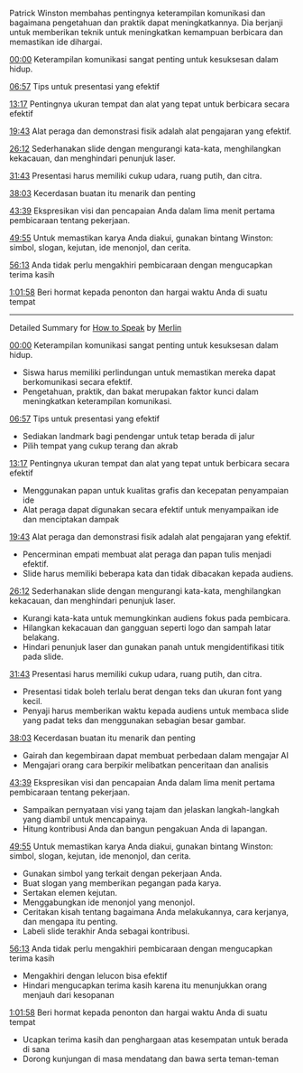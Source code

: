 Patrick Winston membahas pentingnya keterampilan komunikasi dan bagaimana pengetahuan dan praktik dapat meningkatkannya. Dia berjanji untuk memberikan teknik untuk meningkatkan kemampuan berbicara dan memastikan ide dihargai.

[00:00](https://www.youtube.com/watch?v=Unzc731iCUY&t=0) Keterampilan komunikasi sangat penting untuk kesuksesan dalam hidup.

[06:57](https://www.youtube.com/watch?v=Unzc731iCUY&t=417) Tips untuk presentasi yang efektif

[13:17](https://www.youtube.com/watch?v=Unzc731iCUY&t=797) Pentingnya ukuran tempat dan alat yang tepat untuk berbicara secara efektif

[19:43](https://www.youtube.com/watch?v=Unzc731iCUY&t=1183) Alat peraga dan demonstrasi fisik adalah alat pengajaran yang efektif.

[26:12](https://www.youtube.com/watch?v=Unzc731iCUY&t=1572) Sederhanakan slide dengan mengurangi kata-kata, menghilangkan kekacauan, dan menghindari penunjuk laser.

[31:43](https://www.youtube.com/watch?v=Unzc731iCUY&t=1903) Presentasi harus memiliki cukup udara, ruang putih, dan citra.

[38:03](https://www.youtube.com/watch?v=Unzc731iCUY&t=2283) Kecerdasan buatan itu menarik dan penting

[43:39](https://www.youtube.com/watch?v=Unzc731iCUY&t=2619) Ekspresikan visi dan pencapaian Anda dalam lima menit pertama pembicaraan tentang pekerjaan.

[49:55](https://www.youtube.com/watch?v=Unzc731iCUY&t=2995) Untuk memastikan karya Anda diakui, gunakan bintang Winston: simbol, slogan, kejutan, ide menonjol, dan cerita.

[56:13](https://www.youtube.com/watch?v=Unzc731iCUY&t=3373) Anda tidak perlu mengakhiri pembicaraan dengan mengucapkan terima kasih

[1:01:58](https://www.youtube.com/watch?v=Unzc731iCUY&t=3718) Beri hormat kepada penonton dan hargai waktu Anda di suatu tempat

---------------------------------

Detailed Summary for [How to Speak](https://www.youtube.com/watch?v=Unzc731iCUY) by [Merlin](https://merlin.foyer.work/)

[00:00](https://www.youtube.com/watch?v=Unzc731iCUY&t=0) Keterampilan komunikasi sangat penting untuk kesuksesan dalam hidup.
- Siswa harus memiliki perlindungan untuk memastikan mereka dapat berkomunikasi secara efektif.
- Pengetahuan, praktik, dan bakat merupakan faktor kunci dalam meningkatkan keterampilan komunikasi.

[06:57](https://www.youtube.com/watch?v=Unzc731iCUY&t=417) Tips untuk presentasi yang efektif
- Sediakan landmark bagi pendengar untuk tetap berada di jalur
- Pilih tempat yang cukup terang dan akrab

[13:17](https://www.youtube.com/watch?v=Unzc731iCUY&t=797) Pentingnya ukuran tempat dan alat yang tepat untuk berbicara secara efektif
- Menggunakan papan untuk kualitas grafis dan kecepatan penyampaian ide
- Alat peraga dapat digunakan secara efektif untuk menyampaikan ide dan menciptakan dampak

[19:43](https://www.youtube.com/watch?v=Unzc731iCUY&t=1183) Alat peraga dan demonstrasi fisik adalah alat pengajaran yang efektif.
- Pencerminan empati membuat alat peraga dan papan tulis menjadi efektif.
- Slide harus memiliki beberapa kata dan tidak dibacakan kepada audiens.

[26:12](https://www.youtube.com/watch?v=Unzc731iCUY&t=1572) Sederhanakan slide dengan mengurangi kata-kata, menghilangkan kekacauan, dan menghindari penunjuk laser.
- Kurangi kata-kata untuk memungkinkan audiens fokus pada pembicara.
- Hilangkan kekacauan dan gangguan seperti logo dan sampah latar belakang.
- Hindari penunjuk laser dan gunakan panah untuk mengidentifikasi titik pada slide.

[31:43](https://www.youtube.com/watch?v=Unzc731iCUY&t=1903) Presentasi harus memiliki cukup udara, ruang putih, dan citra.
- Presentasi tidak boleh terlalu berat dengan teks dan ukuran font yang kecil.
- Penyaji harus memberikan waktu kepada audiens untuk membaca slide yang padat teks dan menggunakan sebagian besar gambar.

[38:03](https://www.youtube.com/watch?v=Unzc731iCUY&t=2283) Kecerdasan buatan itu menarik dan penting
- Gairah dan kegembiraan dapat membuat perbedaan dalam mengajar AI
- Mengajari orang cara berpikir melibatkan penceritaan dan analisis

[43:39](https://www.youtube.com/watch?v=Unzc731iCUY&t=2619) Ekspresikan visi dan pencapaian Anda dalam lima menit pertama pembicaraan tentang pekerjaan.
- Sampaikan pernyataan visi yang tajam dan jelaskan langkah-langkah yang diambil untuk mencapainya.
- Hitung kontribusi Anda dan bangun pengakuan Anda di lapangan.

[49:55](https://www.youtube.com/watch?v=Unzc731iCUY&t=2995) Untuk memastikan karya Anda diakui, gunakan bintang Winston: simbol, slogan, kejutan, ide menonjol, dan cerita.
- Gunakan simbol yang terkait dengan pekerjaan Anda.
- Buat slogan yang memberikan pegangan pada karya.
- Sertakan elemen kejutan.
- Menggabungkan ide menonjol yang menonjol.
- Ceritakan kisah tentang bagaimana Anda melakukannya, cara kerjanya, dan mengapa itu penting.
- Labeli slide terakhir Anda sebagai kontribusi.

[56:13](https://www.youtube.com/watch?v=Unzc731iCUY&t=3373) Anda tidak perlu mengakhiri pembicaraan dengan mengucapkan terima kasih
- Mengakhiri dengan lelucon bisa efektif
- Hindari mengucapkan terima kasih karena itu menunjukkan orang menjauh dari kesopanan

[1:01:58](https://www.youtube.com/watch?v=Unzc731iCUY&t=3718) Beri hormat kepada penonton dan hargai waktu Anda di suatu tempat
- Ucapkan terima kasih dan penghargaan atas kesempatan untuk berada di sana
- Dorong kunjungan di masa mendatang dan bawa serta teman-teman